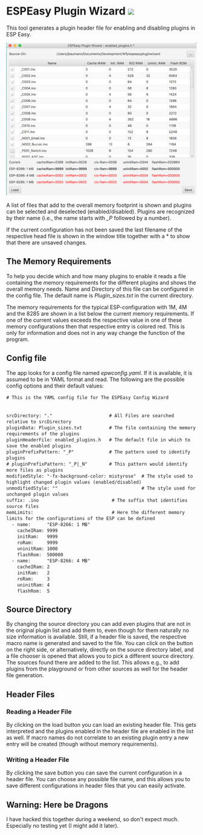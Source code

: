 # ESPEasy Plugin Wizard <img src="https://travis-ci.org/jbaumann/ESPEasyPluginWizard.svg?branch=master">

This tool generates a plugin header file for enabling and disabling plugins in ESP Easy.

<img src="wizard_screenshot.png" alt="Screenshot of the Wizard" style="width: 800px;"/>

A list of files that add to the overall memory footprint is shown and plugins can be selected and deselected (enabled/disabled). Plugins are recognized by their name (i.e., the name starts with _\_P_ followed by a number).

If the current configuration has not been saved the last filename of the respective head file is shown in the window title together with a * to show that there are unsaved changes.

## The Memory Requirements
To help you decide which and how many plugins to enable it reads a file containing the memory requirements for the different plugins and shows the overall memory needs. Name and Directory of this file can be configured in the config file. The default name is _Plugin\_sizes.txt_ in the current directory.

The memory requirements for the typical ESP-configuration with 1M, 4M and the 8285 are shown in a list below the current memory requirements. If one of the current values exceeds the respective value in one of these memory configurations then that respective entry is colored red. This is only for information and does not in any way change the function of the program.

## Config file

The app looks for a config file named _epwconfig.yaml_. If it is available, it is assumed to be in YAML format and read. The following are the possible config options and their default values:
```
# This is the YAML config file for The ESPEasy Config Wizard


srcDirectory: "."                     # All Files are searched relative to srcDirectory
pluginData: Plugin_sizes.txt          # The file containing the memory requirements of the plugins
pluginHeaderFile: enabled_plugins.h   # The default file in which to save the enabled plugins
pluginPrefixPattern: "_P"             # The pattern used to identify plugins
# pluginPrefixPattern: "_P|_N"        # This pattern would identify more files as plugins
modifiedStyle: "-fx-background-color: mistyrose"  # The style used to highlight changed plugin values (enabled/disabled)
unmodifiedStyle: ""                               # The style used for unchanged plugin values
suffix: .ino                           # The suffix that identifies source files
memLimits:                             # Here the different memory limits for the configurations of the ESP can be defined      
  - name:      "ESP-8266: 1 MB"
    cacheIRam: 9999
    initRam:   9999
    roRam:     9999
    uninitRam: 1000
    flashRom:  500000
  - name:      "ESP-8266: 4 MB"
    cacheIRam: 2
    initRam:   2
    roRam:     3
    uninitRam: 4
    flashRom:  5
```

## Source Directory

By changing the source directory you can add even plugins that are not in the original plugin list and add them to, even though for them naturally no size information is available. Still, if a header file is saved, the respective macro name is generated and saved to the file. You can click on the button on the right side, or alternatively, directly on the source directory label, and a file chooser is opened that allows you to pick a different source directory. The sources found there are added to the list. This allows e.g., to add plugins from the playground or from other sources as well for the header file generation.

## Header Files

### Reading a Header File
By clicking on the load button you can load an existing header file. This gets interpreted and the plugins enabled in the header file are enabled in the list as well. If macro names do not correlate to an existing plugin entry a new entry will be created (though without memory requirements).

### Writing a Header File
By clicking the save button you can save the current configuration in a header file. You can choose any possible file name, and this allows you to save different configurations in header files that you can easily activate.


## Warning: Here be Dragons

I have hacked this together during a weekend, so don't expect much. Especially no testing yet (I might add it later).
